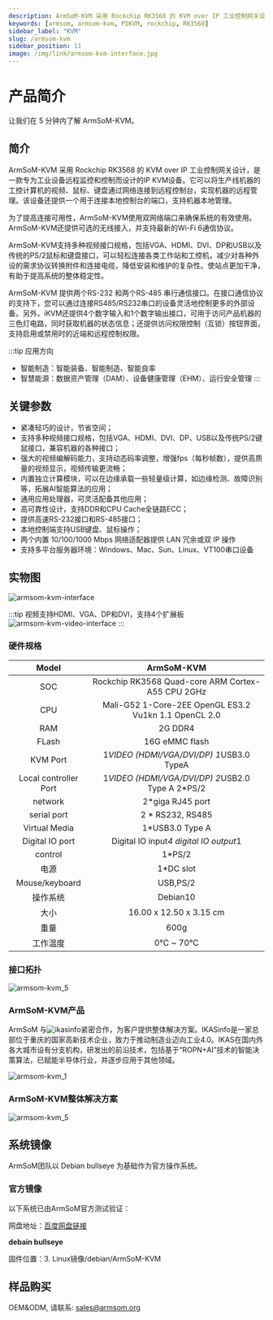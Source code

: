 ```yaml
---
description: ArmSoM-KVM 采用 Rockchip RK3568 的 KVM over IP 工业控制网关设计。ArmSoM-KVM是一款专为工业设备远程监控和控制而设计的IP KVM设备。它可以将生产线机器的工控计算机的视频、鼠标、键盘通过网络连接到远程控制台，实现机器的远程管理。该设备还提供一个用于连接本地控制台的端口，支持机器本地管理。
keywords: [armsom, armsom-kvm, PIKVM, rockchip, RK3568]
sidebar_label: "KVM"
slug: /armsom-kvm
sidebar_position: 11
image: /img/link/armsom-kvm-interface.jpg
---
```


# 产品简介
让我们在 5 分钟内了解 ArmSoM-KVM。

## 简介
ArmSoM-KVM 采用 Rockchip RK3568 的 KVM over IP 工业控制网关设计，是一款专为工业设备远程监控和控制而设计的IP KVM设备。它可以将生产线机器的工控计算机的视频、鼠标、键盘通过网络连接到远程控制台，实现机器的远程管理。该设备还提供一个用于连接本地控制台的端口，支持机器本地管理。

为了提高连接可用性，ArmSoM-KVM使用双网络端口来确保系统的有效使用。ArmSoM-KVM还提供可选的无线接入，并支持最新的Wi-Fi 6通信协议。

ArmSoM-KVM支持多种视频接口规格，包括VGA、HDMI、DVI、DP和USB以及传统的PS/2鼠标和键盘接口，可以轻松连接各类工作站和工控机，减少对各种外设的需求协议转换附件和连接电缆，降低安装和维护的复杂性。使站点更加干净，有助于提高系统的整体稳定性。

ArmSoM-KVM 提供两个RS-232 和两个RS-485 串行通信接口。在接口通信协议的支持下，您可以通过连接RS485/RS232串口的设备灵活地控制更多的外部设备。另外，iKVM还提供4个数字输入和1个数字输出接口，可用于访问产品机器的三色灯电路，同时获取机器的状态信息；还提供访问权限控制（互锁）按钮界面，支持启用或禁用时的近端和远程控制权限。

:::tip 应用方向
- 智能制造：智能装备、智能制造、智能良率
- 智慧能源：数据资产管理（DAM）、设备健康管理（EHM）、运行安全管理
:::

## 关键参数

- 紧凑轻巧的设计，节省空间；
- 支持多种视频接口规格，包括VGA、HDMI、DVI、DP、USB以及传统PS/2键鼠接口，兼容机器的各种接口；
- 强大的视频编解码能力，支持动态码率调整，增强fps（每秒帧数），提供高质量的视频显示，视频传输更流畅；
- 内置独立计算模块，可以在边缘承载一些轻量级计算，如边缘检测、故障识别等，拓展AI智能算法的应用；
- 通用应用处理器，可灵活配备其他应用；
- 高可靠性设计，支持DDR和CPU Cache全链路ECC；
- 提供高速RS-232接口和RS-485接口；
- 本地控制端支持USB键盘、鼠标操作；
- 两个内置 10/100/1000 Mbps 网络适配器提供 LAN 冗余或双 IP 操作
- 支持多平台服务器环境：Windows、Mac、Sun、Linux、VT100串口设备

## 实物图
![armsom-kvm-interface](/img/link/armsom-kvm-interface.jpg)

:::tip
视频支持HDMI、VGA、DP和DVI，支持4个扩展板
![armsom-kvm-video-interface](/img/link/armsom-kvm-video-interface.png)
:::

### 硬件规格

|Model|ArmSoM-KVM|
| :--------: | :----------:|
|SOC	|Rockchip RK3568 Quad-core ARM Cortex-A55 CPU 2GHz |
|CPU	|Mali-G52 1-Core-2EE OpenGL ES3.2 Vu1kn 1.1 OpenCL 2.0 |
|RAM	|2G DDR4|
|FLash|16G eMMC flash|
|KVM Port	|1*VIDEO (HDMI/VGA/DVI/DP) 1*USB3.0 TypeA|
|Local controller Port|1*VIDEO (HDMI/VGA/DVI/DP) 2*USB2.0 Type A 2*PS/2 |
|network|2*giga RJ45 port|
|serial port|2 * RS232, RS485|
|Virtual Media|1*USB3.0 Type A|
|Digital IO port |Digital IO input*4 digital IO output*1|
|control	|1*PS/2|
|电源 |1*DC slot|
|Mouse/keyboard|USB,PS/2|
|操作系统 |Debian10|
|大小 |16.00 x 12.50 x 3.15 cm|
|重量 |600g|
|工作温度	| 0℃ ~ 70℃|

### 接口拓扑
![armsom-kvm_5](/img/link/armsom-kvm_5.png)

### ArmSoM-KVM产品

ArmSoM 与![ikasinfo](https://www.ikasinfo.com/)紧密合作，为客户提供整体解决方案。IKASinfo是一家总部位于重庆的国家高新技术企业，致力于推动制造业迈向工业4.0。IKAS在国内外各大城市设有分支机构，研发出的前沿技术，包括基于“ROPN+AI”技术的智能决策算法，已赋能半导体行业，并逐步应用于其他领域。

![armsom-kvm_1](/img/link/armsom-kvm_1.jpg)

### ArmSoM-KVM整体解决方案

![armsom-kvm_5](/img/link/armsom-kvm_2.png)



## 系统镜像

ArmSoM团队以 Debian bullseye 为基础作为官方操作系统。

### 官方镜像


以下系统已由ArmSoM官方测试验证：

网盘地址：[百度网盘链接](https://pan.baidu.com/s/14qfAZM3QqgJPuFVjKRSBUw?pwd=arms)

**debain bullseye**

固件位置：3. Linux镜像/debian/ArmSoM-KVM


## 样品购买

OEM&ODM,  请联系: sales@armsom.org